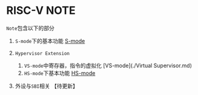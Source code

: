 # RISC-V NOTE

`Note`包含以下的部分

1. `S-mode`下的基本功能  [S-mode](./Supervisor.md)
2. `Hypervisor Extension`
   1. `VS-mode`中寄存器，指令的虚拟化  [VS-mode](./Virtual Supervisor.md)
   2. `HS-mode`下基本功能  [HS-mode](./Hypervisor.md)

3. 外设与`SBI`相关 【待更新】

